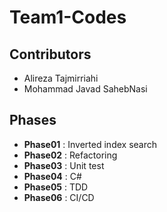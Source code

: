 # Team1-Codes
## Contributors
 - Alireza Tajmirriahi
 - Mohammad Javad SahebNasi
## Phases
 - **Phase01** : Inverted index search
 - **Phase02** : Refactoring
 - **Phase03** : Unit test
 - **Phase04** : C#
 - **Phase05** : TDD
 - **Phase06** : CI/CD
